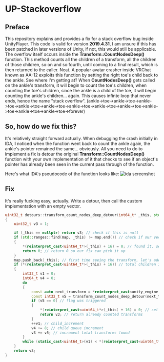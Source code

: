 # UP-Stackoverflow

## Preface
This repository explains and provides a fix for a stack overflow bug inside UnityPlayer. This code is valid for version **2019.4.31**, I am unsure if this has been patched in later versions of Unity, if not, this would still be applicable. The overflow itself occurs inside the **Transform::CountNodesDeep()** function. This method counts all the children of a transform, all the children of those children, so on and so fourth, until coming to a final result, which is then returned to the caller. Neat. A popular avatar crasher inside VRChat known as AA-12 exploits this function by setting the right toe's child back to the ankle. See where I'm getting at? When **CountNodesDeep()** gets called on the ankle's transform, it will begin to count the toe's children, when counting the toe's children, since the ankle is a child of the toe, it will begin counting the ankle's children... again. This causes infinte loop that never ends, hence the name "stack overflow". (ankle->toe->ankle->toe->ankle->toe->ankle->toe->ankle->toe->ankle->toe->ankle->toe->ankle->toe->ankle->toe->ankle->toe->ankle->toe->forever)

## So, how do we fix this?
It's relatively straight forward actually. When debugging the crash initially in IDA, I noticed when the function went back to count the ankle again, the ankle's pointer remained the same... obviously. All you need to do to implement a fix is detour the original **Transform::CountNodesDeep()** function with your own implementation of it that checks to see if an object's pointer has already been seen in the current pass through of the function.

Here's what IDA's pseudocode of the function looks like:
![ida screenshot](https://i.invalid.gg/ida64_uMcFOP0QUY.png)

## Fix
It's really fucking easy, actually. Write a detour, then call the custom implementation with an empty vector.

```cpp
uint32_t detours::transform_count_nodes_deep_detour(int64_t* _this, std::vector<int64_t*>& map)
{
	uint32_t v3 = 1;

	if (_this == nullptr) return v3; // check if this is null
	if (std::ranges::find(map, _this) != map.end()) // check if our vector already contains _this
	{
		*(reinterpret_cast<uint64_t*>(_this) + 16) = 0; // found it, set children of ankle to 0
		return 0; // return 0 so our fix can pick it up
	}
	map.push_back(_this); // first time seeing the transform, let's add it to the vector
	if (*(reinterpret_cast<uint64_t*>(_this) + 16)) // total children in transform
	{
		int32_t v1 = 0;
		int64_t v4 = 0;
		do
		{
			const auto next_transform = *reinterpret_cast<unity_engine::transform**>(v4 + *(reinterpret_cast<uint64_t*>(_this) + 14)); // get next child in queue
			const int32_t v5 = transform_count_nodes_deep_detour(next_transform, map); // count the next child
			if (v5 == 0) // flag was triggered
			{
				*(reinterpret_cast<uint64_t*>(_this) + 16) = 0; // set children of toe to 0
				return v3; // return already counted transforms
			}
			++v1; // child_increment
			v4 += 8; // child queue increment
			v3 += v5; // increment total transforms found
		}
		while (static_cast<uint64_t>(v1) < *(reinterpret_cast<uint64_t*>(_this) + 16)); // while child_increment < total children in transform
	}
	return v3;
}
```
